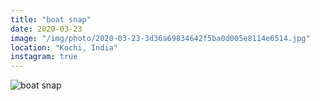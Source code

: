 ```yaml
---
title: "boat snap"
date: 2020-03-23
image: "/img/photo/2020-03-23-3d36a69834642f5ba0d005e8114e6514.jpg"
location: "Kochi, India"
instagram: true
---
```


![boat snap](/img/photo/2020-03-23-3d36a69834642f5ba0d005e8114e6514.jpg)
